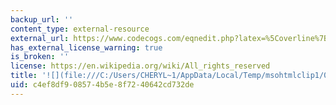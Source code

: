 ```yaml
---
backup_url: ''
content_type: external-resource
external_url: https://www.codecogs.com/eqnedit.php?latex=%5Coverline%7BY_T%7D%3D0.80#0
has_external_license_warning: true
is_broken: ''
license: https://en.wikipedia.org/wiki/All_rights_reserved
title: '![](file:///C:/Users/CHERYL~1/AppData/Local/Temp/msohtmlclip1/01/clip_image026.gif)'
uid: c4ef8df9-0857-4b5e-8f72-40642cd732de
---
```

